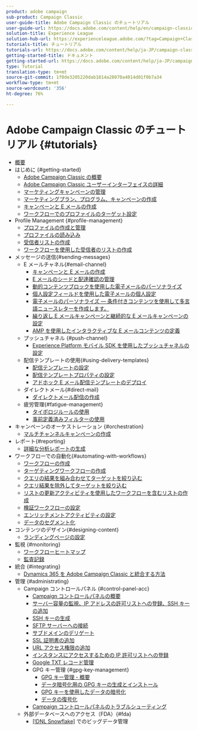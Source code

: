 ```yaml
---
product: adobe campaign
sub-product: Campaign Classic
user-guide-title: Adobe Campaign Classic のチュートリアル
user-guide-url: https://docs.adobe.com/content/help/en/campaign-classic-learn/tutorials/overview.html
solution-title: Experience League
solution-hub-url: https://experienceleague.adobe.com/?tag=Campaign+Classic#recommended/solutions/campaign
tutorials-title: チュートリアル
tutorials-url: https://docs.adobe.com/content/help/ja-JP/campaign-classic-learn/tutorials/overview.html
getting-started-title: ドキュメント
getting-started-url: https://docs.adobe.com/content/help/ja-JP/campaign-classic/using/getting-started/starting-with-adobe-campaign/about-adobe-campaign-classic.html
type: Tutorial
translation-type: tm+mt
source-git-commit: 1f0de3205220dab1814a28070a4014d01f0b7a34
workflow-type: tm+mt
source-wordcount: '356'
ht-degree: 76%

---
```



# Adobe Campaign Classic のチュートリアル {#tutorials}

+ [概要](/help/acc/overview.md)
+ はじめに {#getting-started}
   + [Adobe Campaign Classic の概要](/help/acc/getting-started/introduction-to-adobe-campaign-classic.md)
   + [Adobe Campaign Classic ユーザーインターフェイスの詳細](/help/acc/getting-started/exploring-the-adobe-campaign-classic-user-interface.md)
   + [マーケティングキャンペーンの管理](/help/acc/getting-started/managing-marketing-campaigns.md)
   + [マーケティングプラン、プログラム、キャンペーンの作成](/help/acc/getting-started/creating-a-marketing-plan-programs-and-campaigns.md)
   + [キャンペーンと E メールの作成](https://docs.adobe.com/content/help/en/campaign-classic-learn/tutorials/getting-started/creating-a-campaign-and-an-email.html)
   + [ワークフローでのプロファイルのターゲット設定](/help/acc/getting-started/targeting-profiles-in-a-workflow.md)
+ Profile Management {#profile-management}
   + [プロファイルの作成と管理](/help/acc/profile-management/create-and-manage-profiles.md)
   + [プロファイルの読み込み](/help/acc/data-management/importing-profiles.md)
   + [受信者リストの作成](/help/acc/profile-management/creating-a-list-of-recipients.md)
   + [ワークフローを使用した受信者のリストの作成](/help/acc/profile-management/creating-a-list-of-recipients-with-a-workflow.md)
+ メッセージの送信{#sending-messages}
   + E メールチャネル{#email-channel}
      + [キャンペーンと E メールの作成](/help/acc/getting-started/creating-a-campaign-and-an-email.md)
      + [E メールのシードと配達確認の管理](/help/acc/sending-messages/managing-seed-and-proofs.md)
      + [動的コンテンツブロックを使用した電子メールのパーソナライズ](/help/acc/sending-messages/email-channel/personalization-with-dynamic-content-blocks.md)
      + [個人設定フィールドを使用した電子メールの個人設定](/help/acc/sending-messages/email-channel/personalizing-emails-using-personalization-fields.md)
      + [電子メールのパーソナライズ — 条件付きコンテンツを使用して多言語ニュースレターを作成します。](/help/acc/sending-messages/email-channel/personalizing-emails-create-a-multi-lingual-newsletter-using-conditional-content.md)
      + [繰り返し E メールキャンペーンと継続的な E メールキャンペーンの設定](/help/acc/sending-messages/recurring-deliveries.md)
      + [AMP を使用したインタラクティブな E メールコンテンツの定義](/help/acc/sending-messages/email-channel/defining-interactive-email-content-with-amp.md)
   + プッシュチャネル {#push-channel}
      + [Experience Platform モバイル SDK を使用したプッシュチャネルの設定](/help/acc/sending-messages/mobile-channel/configure-push-using-aep-mobile-sdk.md)
   + 配信テンプレートの使用{#using-delivery-templates}
      + [配信テンプレートの設定](/help/acc/sending-messages/using-delivery-templates/configuring-a-delivery-template.md)
      + [配信テンプレートプロパティの設定](/help/acc/sending-messages/using-delivery-templates/setting-delivery-template-properties.md)
      + [アドホック E メール配信テンプレートのデプロイ](/help/acc/sending-messages/using-delivery-templates/deploying-ad-hoc-email-delivery-template.md)
   + ダイレクトメール{#direct-mail}
      + [ダイレクトメール配信の作成](/help/acc/sending-messages/direct-mail/creating-direct-mail-deliveries.md)
   + 疲労管理{#fatigue-management}
      + [タイポロジルールの使用](/help/acc/sending-messages/fatigue-management/typology-rules-for-fatigue-management.md)
      + [事前定義済みフィルターの使用](/help/acc/sending-messages/fatigue-management/fatigue-management-using-filters.md)
+ キャンペーンのオーケストレーション {#orchestration}
   + [マルチチャンネルキャンペーンの作成](/help/acc/orchestrating-campaigns/multi-channel-campaigns.md)
+ レポート{#reporting}
   + [詳細な分析レポートの生成](/help/acc/reporting/generating-a-descriptive-analysis-report.md)
+ ワークフローでの自動化{#automating-with-workflows}
   + [ワークフローの作成](/help/acc/automating-with-workflows/creating-a-workflow.md)
   + [ターゲティングワークフローの作成](/help/acc/automating-with-workflows/creating-a-targeting-workflow.md)
   + [クエリの結果を組み合わせてターゲットを絞り込む](/help/acc/automating-with-workflows/refining-targets-by-combining-query-results.md)
   + [クエリ結果を除外してターゲットを絞り込む](/help/acc/automating-with-workflows/refining-targets-by-excluding-query-results.md)
   + [リストの更新アクティビティを使用したワークフローを含むリストの作成](/help/acc/automating-with-workflows/using-the-update-list-activity.md)
   + [検証ワークフローの設定](/help/acc/automating-with-workflows/validation-flow-configuration.md)
   + [エンリッチメントアクティビティの設定](/help/acc/automating-with-workflows/enrichment-activity.md)
   + [データのセグメント化](/help/acc/data-management/data-segmentation.md)
+ コンテンツのデザイン{#designing-content}
   + [ランディングページの設定](/help/acc/designing-content/configure-landingpages.md)
+ 監視 {#monitoring}
   + [ワークフローヒートマップ](/help/acc/monitoring-campaign-classic/workflow-heatmap.md)
   + [監査記録](/help/acc/monitoring-campaign-classic/audit-trail.md)
+ 統合 {#integrating}
   + [Dynamics 365 を Adobe Campaign Classic と統合する方法](/help/acc/integrations/dynamics365-integration.md)
+ 管理 {#administrating}
   + Campaign コントロールパネル {#control-panel-acc}
      + [Campaign コントロールパネルの概要](/help/acc/monitoring-campaign-classic/control-panel/control-panel-overview.md)
      + [サーバー容量の監視、IP アドレスの許可リストへの登録、SSH キーの追加](/help/acc/monitoring-campaign-classic/control-panel/monitoring-server-capacity-allow-listing-adding-ssh-key.md)
      + [SSH キーの生成](/help/acc/monitoring-campaign-classic/control-panel/generate-ssh-key.md)
      + [SFTP サーバーへの接続](/help/acc/monitoring-campaign-classic/control-panel/connect-to-sftp-server.md)
      + [サブドメインのデリゲート](/help/acc/monitoring-campaign-classic/control-panel/subdomain-delegation.md)
      + [SSL 証明書の追加](/help/acc/monitoring-campaign-classic/control-panel/adding-ssl-certificates.md)
      + [URL アクセス権限の追加](/help/acc/monitoring-campaign-classic/control-panel/adding-url-permissions.md)
      + [インスタンスにアクセスするための IP 許可リストへの登録](/help/acc/monitoring-campaign-classic/control-panel/ip-allow-listing.md)
      + [Google TXT レコード管理](/help/acc/monitoring-campaign-classic/control-panel/google-txt-record-management.md)
      + GPG キー管理 {#gpg-key-management}
         + [GPG キー管理 - 概要](/help/acc/monitoring-campaign-classic/control-panel/gpg-key-management/gpg-key-management-overview.md)
         + [データ暗号化用の GPG キーの生成とインストール](/help/acc/monitoring-campaign-classic/control-panel/gpg-key-management/generating-and-installing-gpg-keys-for-data-encryption.md)
         + [GPG キーを使用したデータの暗号化](/help/acc/monitoring-campaign-classic/control-panel/gpg-key-management/using-a-gpg-key-to-encrypt-data.md)
         + [データの復号化](/help/acc/monitoring-campaign-classic/control-panel/gpg-key-management/decrypting-data.md)
      + [Campaign コントロールパネルのトラブルシューティング](/help/acc/monitoring-campaign-classic/control-panel/trouble-shooting.md)
   + 外部データベースへのアクセス（FDA）{#fda}
      + [ [!DNL Snowflake]](/help/acc/administrating/snowflake/big-data-segmentation-on-snowflake.md) でのビッグデータ管理

